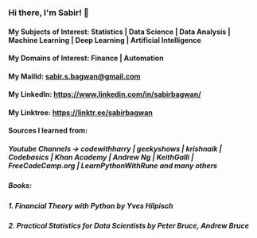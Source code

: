 ### Hi there, I'm Sabir! 👋

#### My Subjects of Interest: Statistics | Data Science | Data Analysis | Machine Learning | Deep Learning | Artificial Intelligence 
#### My Domains of Interest: Finance | Automation
#### My MailId: sabir.s.bagwan@gmail.com
#### My LinkedIn: https://www.linkedin.com/in/sabirbagwan/
#### My Linktree: https://linktr.ee/sabirbagwan
#### Sources I learned from:
##### Youtube Channels -> codewithharry | geekyshows | krishnaik | Codebasics | Khan Academy | Andrew Ng | KeithGalli | FreeCodeCamp.org | LearnPythonWithRune and many others
##### Books: 
##### 1. Financial Theory with Python by Yves Hilpisch
##### 2. Practical Statistics for Data Scientists by Peter Bruce, Andrew Bruce

<!--
**sabirbagwan/sabirbagwan** is a ✨ _special_ ✨ repository because its `README.md` (this file) appears on your GitHub profile.






Here are some ideas to get you started:

- 🔭 I’m currently working on ...

- 🌱 I’m currently learning ...
- 👯 I’m looking to collaborate on ...
- 🤔 I’m looking for help with ...
- 💬 Ask me about ...
- 📫 How to reach me: ...
- 😄 Pronouns: ...
- ⚡ Fun fact: ...
-->
